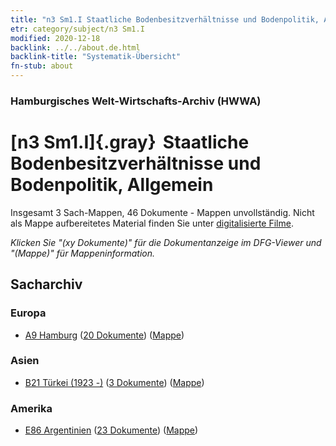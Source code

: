 ```yaml
---
title: "n3 Sm1.I Staatliche Bodenbesitzverhältnisse und Bodenpolitik, Allgemein"
etr: category/subject/n3 Sm1.I
modified: 2020-12-18
backlink: ../../about.de.html
backlink-title: "Systematik-Übersicht"
fn-stub: about
---
```


### Hamburgisches Welt-Wirtschafts-Archiv (HWWA)
# [n3 Sm1.I]{.gray}&#8201; Staatliche Bodenbesitzverhältnisse und Bodenpolitik, Allgemein&#160; 




Insgesamt 3 Sach-Mappen, 46 Dokumente - Mappen unvollständig.
Nicht als Mappe aufbereitetes Material finden Sie unter [digitalisierte Filme](/film/h1_sh).

_Klicken Sie "(xy Dokumente)" für die Dokumentanzeige im DFG-Viewer und "(Mappe)" für Mappeninformation._

## Sacharchiv




### Europa

- [A9 Hamburg](../../../geo/about.de.html#A9) (<a href="https://dfg-viewer.de/show/?tx_dlf[id]=https://pm20.zbw.eu/mets/sh/1409xx/140905/1450xx/145028/public.mets.de.xml" target="_blank">20 Dokumente</a>) ([Mappe](http://purl.org/pressemappe20/folder/sh/140905,145028))

### Asien

- [B21 Türkei (1923 -)](../../../geo/about.de.html#B21) (<a href="https://dfg-viewer.de/show/?tx_dlf[id]=https://pm20.zbw.eu/mets/sh/1411xx/141111/1450xx/145028/public.mets.de.xml" target="_blank">3 Dokumente</a>) ([Mappe](http://purl.org/pressemappe20/folder/sh/141111,145028))

### Amerika

- [E86 Argentinien](../../../geo/about.de.html#E86) (<a href="https://dfg-viewer.de/show/?tx_dlf[id]=https://pm20.zbw.eu/mets/sh/1416xx/141692/1450xx/145028/public.mets.de.xml" target="_blank">23 Dokumente</a>) ([Mappe](http://purl.org/pressemappe20/folder/sh/141692,145028))


